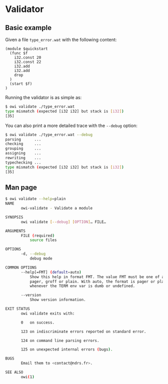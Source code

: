 # Validator

## Basic example

Given a file `type_error.wat` with the following content:

<!-- $MDX file=type_error.wat -->
```wat
(module $quickstart
  (func $f
    i32.const 20
    i32.const 22
    i32.add
    i32.add
    drop
  )
  (start $f)
)
```

Running the validator is as simple as:

```sh
$ owi validate ./type_error.wat
type mismatch (expected [i32 i32] but stack is [i32])
[35]
```

You can also print a more detailed trace with the `--debug` option:

```sh
$ owi validate ./type_error.wat --debug
parsing      ...
checking     ...
grouping     ...
assigning    ...
rewriting    ...
typechecking ...
type mismatch (expected [i32 i32] but stack is [i32])
[35]
```

## Man page

```sh
$ owi validate --help=plain
NAME
       owi-validate - Validate a module

SYNOPSIS
       owi validate [--debug] [OPTION]… FILE…

ARGUMENTS
       FILE (required)
           source files

OPTIONS
       -d, --debug
           debug mode

COMMON OPTIONS
       --help[=FMT] (default=auto)
           Show this help in format FMT. The value FMT must be one of auto,
           pager, groff or plain. With auto, the format is pager or plain
           whenever the TERM env var is dumb or undefined.

       --version
           Show version information.

EXIT STATUS
       owi validate exits with:

       0   on success.

       123 on indiscriminate errors reported on standard error.

       124 on command line parsing errors.

       125 on unexpected internal errors (bugs).

BUGS
       Email them to <contact@ndrs.fr>.

SEE ALSO
       owi(1)

```
